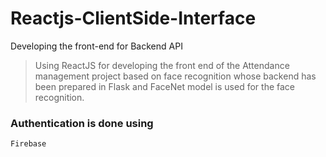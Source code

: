 # Reactjs-ClientSide-Interface
Developing the front-end for Backend API

>Using ReactJS for developing the front end of the Attendance management project based on face recognition whose backend has been prepared in Flask and FaceNet model is used for the face recognition.

### Authentication is done using 
```
Firebase
```
